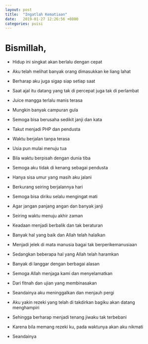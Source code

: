 ```yaml
---
layout: post
title:  "Ingatlah Kematiaan"
date:   2019-01-27 12:26:56 +0800
categories: puisi
---
```


# Bismillah,


- Hidup ini singkat akan berlalu dengan cepat
- Aku telah melihat banyak orang dimasukkan ke liang lahat
- Berharap aku juga sigap siap setiap saat
- Saat ajal itu datang yang tak di percepat juga tak di perlambat

- Juice mangga terlalu manis terasa
- Mungkin banyak campuran gula
- Semoga bisa berusaha sedikit janji dan kata
- Takut menjadi PHP dan pendusta

- Waktu berjalan tanpa terasa
- Usia pun mulai menuju tua
- Bila waktu berpisah dengan dunia tiba
- Semoga aku tidak di kenang sebagai pendusta

- Hanya sisa umur yang masih aku jalani
- Berkurang seiring berjalannya hari
- Semoga bisa diriku selalu mengingat mati
- Agar jangan panjang angan dan banyak janji

- Seiring waktu menuju akhir zaman
- Keadaan menjadi berbalik dan tak beraturan
- Banyak hal yang baik dan Allah telah halalkan
- Menjadi jelek di mata manusia bagai tak berperikemanusiaan

- Sedangkan beberapa hal yang Allah telah haramkan
- Banyak di langgar dengan berbagai alasan
- Semoga Allah menjaga kami dan menyelamatkan
- Dari fitnah dan ujian yang membinasakan

- Seandainya aku meninggalkan dan menjauh pergi
- Aku yakin rezeki yang telah di takdirkan bagiku akan datang menghampiri
- Sehingga berharap menjadi tenang jiwaku tak terbebani
- Karena bila memang rezeki ku, pada waktunya akan aku nikmati

- Seandainya




